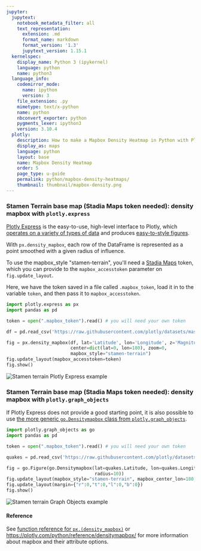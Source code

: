 ```yaml
---
jupyter:
  jupytext:
    notebook_metadata_filter: all
    text_representation:
      extension: .md
      format_name: markdown
      format_version: '1.3'
      jupytext_version: 1.15.1
  kernelspec:
    display_name: Python 3 (ipykernel)
    language: python
    name: python3
  language_info:
    codemirror_mode:
      name: ipython
      version: 3
    file_extension: .py
    mimetype: text/x-python
    name: python
    nbconvert_exporter: python
    pygments_lexer: ipython3
    version: 3.10.4
  plotly:
    description: How to make a Mapbox Density Heatmap in Python with Plotly.
    display_as: maps
    language: python
    layout: base
    name: Mapbox Density Heatmap
    order: 5
    page_type: u-guide
    permalink: python/mapbox-density-heatmaps/
    thumbnail: thumbnail/mapbox-density.png
---
```


### Stamen Terrain base map (Stadia Maps token needed): density mapbox with `plotly.express`

[Plotly Express](/python/plotly-express/) is the easy-to-use, high-level interface to Plotly, which [operates on a variety of types of data](/python/px-arguments/) and produces [easy-to-style figures](/python/styling-plotly-express/).

With `px.density_mapbox`, each row of the DataFrame is represented as a point smoothed with a given radius of influence.

To use the mapbox_style "stamen-terrain", you'll need a [Stadia Maps](https://www.stadiamaps.com) token, which you can provide to the `mapbox_accesstoken` parameter on `fig.update_layout`.

Here, we have the token saved in a file called `.mapbox_token`, load it in to the variable `token`, and then pass it to `mapbox_accesstoken`.

<!-- #region -->
```python
import plotly.express as px
import pandas as pd

token = open(".mapbox_token").read() # you will need your own token

df = pd.read_csv('https://raw.githubusercontent.com/plotly/datasets/master/earthquakes-23k.csv')

fig = px.density_mapbox(df, lat='Latitude', lon='Longitude', z='Magnitude', radius=10,
                        center=dict(lat=0, lon=180), zoom=0,
                        mapbox_style="stamen-terrain")
fig.update_layout(mapbox_accesstoken=token)
fig.show()
```
<!-- #endregion -->

![Stamen terrain Plotly Express example](https://raw.githubusercontent.com/plotly/documentation/gh-pages/all_static/images/stamen-terrain-1.jpeg)


### Stamen Terrain base map (Stadia Maps token needed): density mapbox with `plotly.graph_objects`

If Plotly Express does not provide a good starting point, it is also possible to use [the more generic `go.Densitymapbox` class from `plotly.graph_objects`](/python/graph-objects/).

<!-- #region -->
```python
import plotly.graph_objects as go
import pandas as pd

token = open(".mapbox_token").read() # you will need your own token

quakes = pd.read_csv('https://raw.githubusercontent.com/plotly/datasets/master/earthquakes-23k.csv')

fig = go.Figure(go.Densitymapbox(lat=quakes.Latitude, lon=quakes.Longitude, z=quakes.Magnitude,
                                 radius=10))
fig.update_layout(mapbox_style="stamen-terrain", mapbox_center_lon=180, mapbox_accesstoken=token)
fig.update_layout(margin={"r":0,"t":0,"l":0,"b":0})
fig.show()

```
<!-- #endregion -->

![Stamen terrain Graph Objects example](https://raw.githubusercontent.com/plotly/documentation/gh-pages/all_static/images/stamen-terrain-2.jpeg)


#### Reference

See [function reference for `px.(density_mapbox)`](https://plotly.com/python-api-reference/generated/plotly.express.density_mapbox) or https://plotly.com/python/reference/densitymapbox/ for more information about mapbox and their attribute options.
